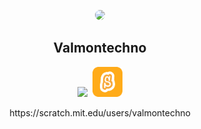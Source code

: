 <p align="center">
  <img width="100" style="border-radius: 50%" src="https://avatars.githubusercontent.com/u/108832011?v=4">
</p>
<h2 align="center">Valmontechno</h2>
<p align="center">
  <img src="https://skillicons.dev/icons?i=js,html,css,python,arduino,cs,unity,unreal">&nbsp;&nbsp;<img src="scratch.svg" height="48">
</p>
<p align="center">https://scratch.mit.edu/users/valmontechno</p>

